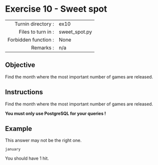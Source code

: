 # Exercise 10 - Sweet spot

|                         |                    |
| -----------------------:| ------------------ |
|   Turnin directory :    |  ex10              |
|   Files to turn in :    |  sweet_spot.py     |
|   Forbidden function :  |  None              |
|   Remarks :             |  n/a               |

## Objective

Find the month where the most important number of games are released.

## Instructions

Find the month where the most important number of games are released.

**You must only use PostgreSQL for your queries !**


## Example

This answer may not be the right one.

```
january
```

You should have 1 hit.